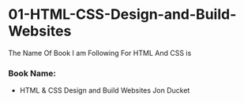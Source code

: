 # 01-HTML-CSS-Design-and-Build-Websites

The Name Of Book I am Following For HTML And CSS is <br> 

### Book Name: <br/> 
* HTML & CSS Design and Build Websites Jon Ducket
